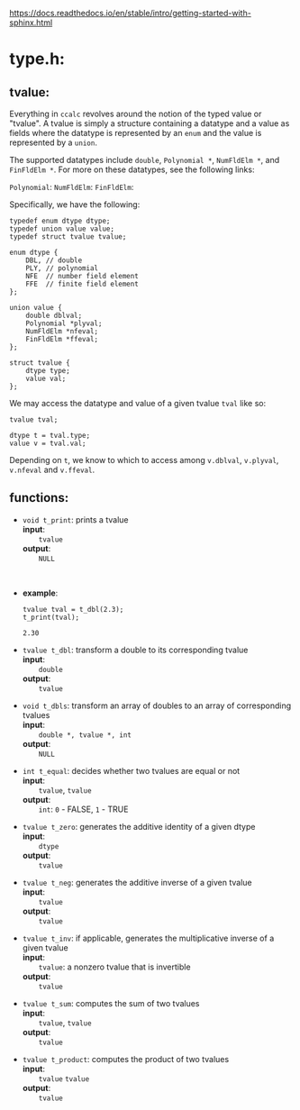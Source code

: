



https://docs.readthedocs.io/en/stable/intro/getting-started-with-sphinx.html

# type.h:

## tvalue:
Everything in `ccalc` revolves around the notion of the typed value or "tvalue". A tvalue is simply a structure containing a datatype and a value as fields where the datatype is represented by an `enum` and the value is represented by a `union`. 

The supported datatypes include `double`, `Polynomial *`, `NumFldElm *`, and `FinFldElm *`. For more on these datatypes, see the following links:

`Polynomial`: 
`NumFldElm`:
`FinFldElm`:

Specifically, we have the following: 

```
typedef enum dtype dtype; 
typedef union value value;
typedef struct tvalue tvalue;

enum dtype {
    DBL, // double
    PLY, // polynomial
    NFE  // number field element
    FFE  // finite field element
};

union value {
    double dblval;
    Polynomial *plyval;
    NumFldElm *nfeval;
    FinFldElm *ffeval;
};

struct tvalue {
    dtype type;
    value val;
};
```

We may access the datatype and value of a given tvalue `tval` like so:

```
tvalue tval;

dtype t = tval.type;
value v = tval.val;
```

Depending on `t`, we know to which to access among `v.dblval`, `v.plyval`, `v.nfeval` and `v.ffeval`.

## functions:
* `void t_print`: prints a tvalue <br>
**input**: <br>
  `tvalue` <br>
**output**:<br>
  `NULL` <br> 
<br>

- **example**: <br>
    ```
    tvalue tval = t_dbl(2.3);
    t_print(tval);
    ```
    `2.30`






* `tvalue t_dbl`: transform a double to its corresponding tvalue <br>
**input**: <br>
  `double`<br>
**output**:<br>
  `tvalue`<br>

* `void t_dbls`: transform an array of doubles to an array of corresponding tvalues <br>
**input**: <br>
  `double *, tvalue *, int` <br>
**output**: <br>
  `NULL` <br>

* `int t_equal`: decides whether two tvalues are equal or not <br>
**input**: <br>
  `tvalue`, `tvalue`  <br>
**output**: <br>
  `int`: `0` - FALSE, `1` - TRUE <br>

* `tvalue t_zero`: generates the additive identity of a given dtype <br>
**input**: <br>
  `dtype`  <br>
**output**: <br>
  `tvalue` <br>

* `tvalue t_neg`: generates the additive inverse of a given tvalue <br>
**input**: <br>
  `tvalue`  <br>
**output**: <br>
  `tvalue` <br>

* `tvalue t_inv`: if applicable, generates the multiplicative inverse of a given tvalue <br>
**input**: <br>
  `tvalue`: a nonzero tvalue that is invertible  <br>
**output**: <br>
  `tvalue` <br>

* `tvalue t_sum`: computes the sum of two tvalues<br>
**input**: <br>
  `tvalue`, `tvalue`  <br>
**output**: <br>
  `tvalue` <br>

* `tvalue t_product`: computes the product of two tvalues <br>
**input**: <br>
  `tvalue` `tvalue` <br>
**output**: <br>
  `tvalue` <br>


